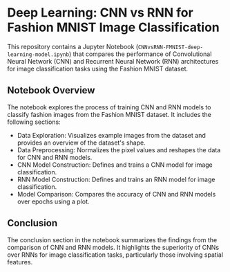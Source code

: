 # Deep Learning: CNN vs RNN for Fashion MNIST Image Classification

This repository contains a Jupyter Notebook (`CNNvsRNN-FMNIST-deep-learning-model.ipynb`) that compares the performance of Convolutional Neural Network (CNN) and Recurrent Neural Network (RNN) architectures for image classification tasks using the Fashion MNIST dataset.

## Notebook Overview

The notebook explores the process of training CNN and RNN models to classify fashion images from the Fashion MNIST dataset. It includes the following sections:

- Data Exploration: Visualizes example images from the dataset and provides an overview of the dataset's shape.
- Data Preprocessing: Normalizes the pixel values and reshapes the data for CNN and RNN models.
- CNN Model Construction: Defines and trains a CNN model for image classification.
- RNN Model Construction: Defines and trains an RNN model for image classification.
- Model Comparison: Compares the accuracy of CNN and RNN models over epochs using a plot.

## Conclusion

The conclusion section in the notebook summarizes the findings from the comparison of CNN and RNN models. It highlights the superiority of CNNs over RNNs for image classification tasks, particularly those involving spatial features.
